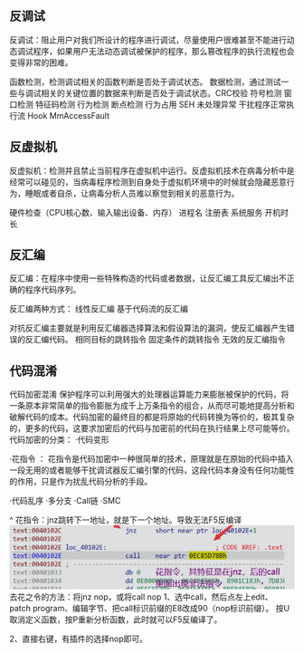 ## **反调试**
反调试：阻止用户对我们所设计的程序进行调试，尽量使用户很难甚至不能进行动态调试程序，如果用户无法动态调试被保护的程序，那么篡改程序的执行流程也会变得非常的困难。

函数检测，检测调试相关的函数判断是否处于调试状态。
数据检测，通过测试一些与调试相关的关键位置的数据来判断是否处于调试状态。CRC校验
符号检测
窗口检测
特征码检测
行为检测
断点检测
行为占用
SEH
未处理异常
干扰程序正常执行流
Hook MmAccessFault

## **反虚拟机**
反虚拟机：检测并且禁止当前程序在虚拟机中运行。反虚拟机技术在病毒分析中是经常可以碰见的，当病毒程序检测到自身处于虚拟机环境中的时候就会隐藏恶意行为，睡眠或者自杀，让病毒分析人员难以察觉到相关的恶意行为。

硬件检查（CPU核心数、输入输出设备、内存）
进程名
注册表
系统服务
开机时长

## **反汇编**
反汇编：在程序中使用一些特殊构造的代码或者数据，让反汇编工具反汇编出不正确的程序代码序列。

反汇编两种方式：
线性反汇编
基于代码流的反汇编

对抗反汇编主要就是利用反汇编器选择算法和假设算法的漏洞，使反汇编器产生错误的反汇编代码。
相同目标的跳转指令
固定条件的跳转指令
无效的反汇编指令


## **代码混淆**
代码加密混淆
保护程序可以利用强大的处理器运算能力来膨胀被保护的代码，将一条原本非常简单的指令膨胀为成千上万条指令的组合，从而尽可能地提高分析和破解代码的成本。代码加密的最终目的都是将原始的代码转换为等价的，极其复杂的，更多的代码，这要求加密后的代码与加密前的代码在执行结果上尽可能等价。
代码加密的分类：
·代码变形

·花指令 ： 花指令是代码加密中一种很简单的技术，原理就是在原始的代码中插入一段无用的或者能够干扰调试器反汇编引擎的代码，这段代码本身没有任何功能性的作用，只是作为扰乱代码分析的手段。

·代码乱序
·多分支
·Call链
·SMC



^
花指令：jnz跳转下一地址，就是下一个地址。导致无法F5反编译
![](.topwrite/assets/image_1732527202757.png)
去花之令的方法：将jnz nop，或将call nop
1、选中call，然后点左上edit、patch program、编辑字节、把call标识前缀的E8改成90（nop标识前缀）。
      按U取消定义函数，按P重新分析函数，此时就可以F5反编译了。

2、直接右键，有插件的选择nop即可。
